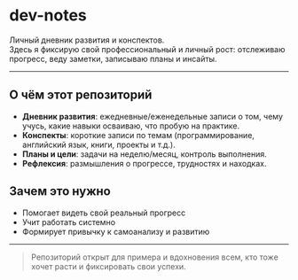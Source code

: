 # dev-notes

Личный дневник развития и конспектов.  
Здесь я фиксирую свой профессиональный и личный рост: отслеживаю прогресс, веду заметки, записываю планы и инсайты.

---

## О чём этот репозиторий

- **Дневник развития**: ежедневные/еженедельные записи о том, чему учусь, какие навыки осваиваю, что пробую на практике.
- **Конспекты**: короткие записи по темам (программирование, английский язык, книги, проекты и т.д.).
- **Планы и цели**: задачи на неделю/месяц, контроль выполнения.
- **Рефлексия**: размышления о прогрессе, трудностях и находках.


## Зачем это нужно

- Помогает видеть свой реальный прогресс
- Учит работать системно
- Формирует привычку к самоанализу и развитию

---

> Репозиторий открыт для примера и вдохновения всем, кто тоже хочет расти и фиксировать свои успехи.
